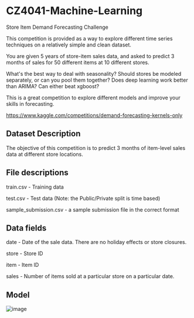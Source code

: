 # CZ4041-Machine-Learning
Store Item Demand Forecasting Challenge 

This competition is provided as a way to explore different time series techniques on a relatively simple and clean dataset.

You are given 5 years of store-item sales data, and asked to predict 3 months of sales for 50 different items at 10 different stores.

What's the best way to deal with seasonality? Should stores be modeled separately, or can you pool them together? Does deep learning work better than ARIMA? Can either beat xgboost?

This is a great competition to explore different models and improve your skills in forecasting.

https://www.kaggle.com/competitions/demand-forecasting-kernels-only

## Dataset Description

The objective of this competition is to predict 3 months of item-level sales data at different store locations.


## File descriptions

train.csv - Training data

test.csv - Test data (Note: the Public/Private split is time based)

sample_submission.csv - a sample submission file in the correct format

## Data fields

date - Date of the sale data. There are no holiday effects or store closures.

store - Store ID

item - Item ID

sales - Number of items sold at a particular store on a particular date.

## Model
![image](https://github.com/fioflame99/CZ4041-Machine-Learning/assets/90178344/2ada7662-a7b8-439e-85aa-1bef9b13398d)

